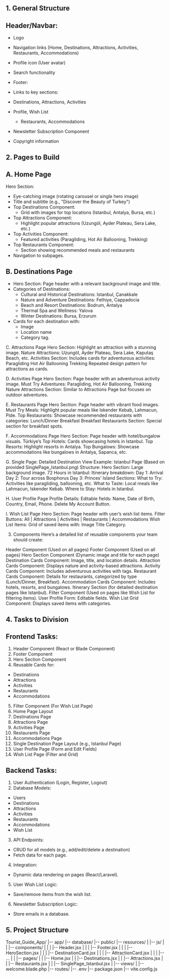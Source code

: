## 1. General Structure

## Header/Navbar:
- Logo
- Navigation links (Home, Destinations, Attractions, Activities, Restaurants, Accommodations)
- Profile icon (User avatar)
- Search functionality

- Footer:

- Links to key sections:
- Destinations, Attractions, Activities
- Profile, Wish List
  - Restaurants, Accommodations
- Newsletter Subscription Component
- Copyright information


## 2. Pages to Build
## A. Home Page

Hero Section:
  - Eye-catching image (rotating carousel or single hero image)
  - Title and subtitle (e.g., "Discover the Beauty of Turkey")
- Top Destinations Component:
  - Grid with images for top locations (Istanbul, Antalya, Bursa, etc.)
- Top Attractions Component:
  - Highlight popular attractions (Uzungöl, Ayder Plateau, Sera Lake, etc.)
- Top Activities Component:
  - Featured activities (Paragliding, Hot Air Ballooning, Trekking)
- Top Restaurants Component:
  - Section showing recommended meals and restaurants
- Navigation to subpages.


## B. Destinations Page

- Hero Section:
Page header with a relevant background image and title.
- Categories of Destinations:
  - Cultural and Historical Destinations: Istanbul, Çanakkale
  - Nature and Adventure Destinations: Fethiye, Cappadocia
  - Beach and Resort Destinations: Bodrum, Antalya
  - Thermal Spa and Wellness: Yalova
  - Winter Destinations: Bursa, Erzurum
- Cards for each destination with:
  - Image
  - Location name
  - Category tag.


C. Attractions Page
Hero Section:
Highlight an attraction with a stunning image.
Nature Attractions:
Uzungöl, Ayder Plateau, Sera Lake, Kaputaş Beach, etc.
Activities Section:
Includes cards for adventurous activities:
Paragliding
Hot Air Ballooning
Trekking
Repeated design pattern for attractions as cards.



D. Activities Page
Hero Section:
Page header with an adventurous activity image.
Must Try Adventures:
Paragliding, Hot Air Ballooning, Trekking
Nature Attractions Section:
Similar to Attractions Page but focuses on outdoor adventures.




E. Restaurants Page
Hero Section:
Page header with vibrant food images.
Must Try Meals:
Highlight popular meals like Iskender Kebab, Lahmacun, Pide.
Top Restaurants:
Showcase recommended restaurants with categories:
Lunch/Dinner
Breakfast
Breakfast Restaurants Section:
Special section for breakfast spots.



F. Accommodations Page
Hero Section:
Page header with hotel/bungalow visuals.
Türkiye’s Top Hotels:
Cards showcasing hotels in Istanbul.
Top Resorts:
Highlight resorts in Antalya.
Top Bungalows:
Showcase accommodations like bungalows in Antalya, Sapanca, etc.



G. Single Page: Detailed Destination View
Example: Istanbul Page (Based on provided SinglePage_Istanbul.png)
Structure:
Hero Section: Large background image.
72 Hours in Istanbul:
Itinerary breakdown:
Day 1: Arrival
Day 2: Tour across Bosphorus
Day 3: Princes’ Island
Sections:
What to Try: Activities like paragliding, ballooning, etc.
What to Taste: Local meals like Lahmacun, Iskender Kebab.
Where to Stay: Hotels in Istanbul.



H. User Profile Page
Profile Details:
Editable fields: Name, Date of Birth, Country, Email, Phone.
Delete My Account Button.



I. Wish List Page
Hero Section:
Page header with user’s wish list items.
Filter Buttons:
All | Attractions | Activities | Restaurants | Accommodations
Wish List Items:
Grid of saved items with:
Image
Title
Category.




3. Components
Here’s a detailed list of reusable components your team should create:

Header Component (Used on all pages)
Footer Component (Used on all pages)
Hero Section Component (Dynamic image and title for each page)
Destination Cards Component:
Image, title, and location details.
Attraction Cards Component:
Displays nature and activity-based attractions.
Activity Cards Component:
Includes adventurous activities with tags.
Restaurant Cards Component:
Details for restaurants, categorized by type (Lunch/Dinner, Breakfast).
Accommodation Cards Component:
Includes hotels, resorts, and bungalows.
Itinerary Section (for detailed destination pages like Istanbul).
Filter Component (Used on pages like Wish List for filtering items).
User Profile Form:
Editable fields.
Wish List Grid Component:
Displays saved items with categories.



## 4. Tasks to Division 

## Frontend Tasks:
1. Header Component (React or Blade Component)
2. Footer Component
3. Hero Section Component
4. Reusable Cards for:
- Destinations
- Attractions
- Activities
- Restaurants
- Accommodations
5. Filter Component (For Wish List Page)
6. Home Page Layout
7. Destinations Page
8. Attractions Page
9. Activities Page
10. Restaurants Page
11. Accommodations Page
12. Single Destination Page Layout (e.g., Istanbul Page)
13. User Profile Page (Form and Edit Fields)
14. Wish List Page (Filter and Grid)


## Backend Tasks:
1. User Authentication (Login, Register, Logout)
2. Database Models:
- Users
- Destinations
- Attractions
- Activities
- Restaurants
- Accommodations
- Wish List
3. API Endpoints:
- CRUD for all models (e.g., add/edit/delete a destination)
- Fetch data for each page.
4. Integration:
- Dynamic data rendering on pages (React/Laravel).
5. User Wish List Logic:
- Save/remove items from the wish list.
6. Newsletter Subscription Logic:
- Store emails in a database.




## 5. Project Structure

Tourist_Guide_App/
|-- app/
|-- database/
|-- public/
|-- resources/
|   |-- js/
|   |   |-- components/
|   |   |   |-- Header.jsx
|   |   |   |-- Footer.jsx
|   |   |   |-- HeroSection.jsx
|   |   |   |-- DestinationCard.jsx
|   |   |   |-- AttractionCard.jsx
|   |   |   |-- ...
|   |   |-- pages/
|   |       |-- Home.jsx
|   |       |-- Destinations.jsx
|   |       |-- Attractions.jsx
|   |       |-- Restaurants.jsx
|   |       |-- SinglePage_Istanbul.jsx
|   |-- views/
|       |-- welcome.blade.php
|-- routes/
|-- .env
|-- package.json
|-- vite.config.js



